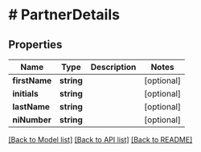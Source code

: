 # # PartnerDetails

## Properties

Name | Type | Description | Notes
------------ | ------------- | ------------- | -------------
**firstName** | **string** |  | [optional]
**initials** | **string** |  | [optional]
**lastName** | **string** |  | [optional]
**niNumber** | **string** |  | [optional]

[[Back to Model list]](../../README.md#models) [[Back to API list]](../../README.md#endpoints) [[Back to README]](../../README.md)
